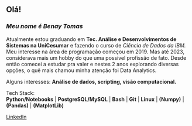 ## Olá!

### ***Meu nome é Benay Tomas***
Atualmente estou graduando em **Tec. Análise e Desenvolvimentos de Sistemas na UniCesumar** e fazendo o curso de *Ciência de Dados da IBM.*  
Meu interesse na área de programação começou em 2019. Mas até 2023, considerava mais um hobby do que uma possível profissão de fato. Desde então comecei a estudar pra valer e nestes 2 anos explorando diversas opções, o quê mais chamou minha atenção foi Data Analytics.

Alguns interesses: 
**Análise de dados, scripting, visão computacional.** 

Tech Stack:  
**Python/Notebooks** | **PostgreSQL/MySQL** | **Bash** | **Git** | **Linux** | **(Numpy)** | **(Pandas)** | **(MatplotLib)**  

[LinkedIn](https://linkedin.com/in/benay-tomas/)
